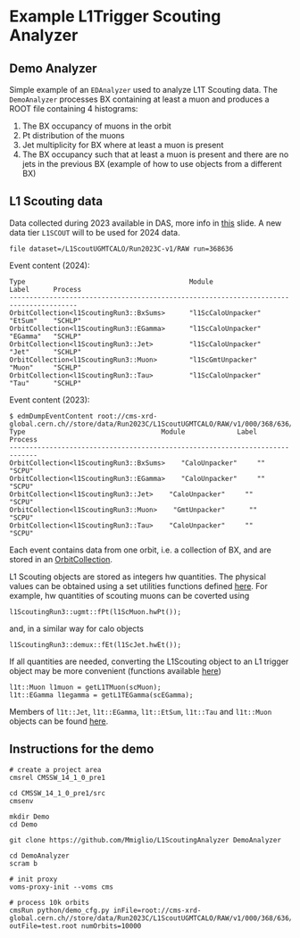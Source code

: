 # Example L1Trigger Scouting Analyzer

## Demo Analyzer
Simple example of an `EDAnalyzer` used to analyze L1T Scouting data.
The `DemoAnalyzer` processes BX containing at least a muon and produces a ROOT file containing 4 histograms:
1. The BX occupancy of muons in the orbit
2. Pt distribution of the muons
3. Jet multiplicity for BX where at least a muon is present
4. The BX occupancy such that at least a muon is present and there are no jets in the previous BX (example of how to use objects from a different BX)

## L1 Scouting data
Data collected during 2023 available in DAS, more info in [this](https://indico.cern.ch/event/1381539/contributions/5806977/attachments/2799342/4883215/L1scoutingdataavailability.pdf) slide.
A new data tier `L1SCOUT` will to be used for 2024 data.

```
file dataset=/L1ScoutUGMTCALO/Run2023C-v1/RAW run=368636
```

Event content (2024):
```
Type                                         Module               Label      Process   
---------------------------------------------------------------------------------------
OrbitCollection<l1ScoutingRun3::BxSums>      "l1ScCaloUnpacker"   "EtSum"    "SCHLP"   
OrbitCollection<l1ScoutingRun3::EGamma>      "l1ScCaloUnpacker"   "EGamma"   "SCHLP"   
OrbitCollection<l1ScoutingRun3::Jet>         "l1ScCaloUnpacker"   "Jet"      "SCHLP"   
OrbitCollection<l1ScoutingRun3::Muon>        "l1ScGmtUnpacker"    "Muon"     "SCHLP"   
OrbitCollection<l1ScoutingRun3::Tau>         "l1ScCaloUnpacker"   "Tau"      "SCHLP"
```

Event content (2023):
```
$ edmDumpEventContent root://cms-xrd-global.cern.ch//store/data/Run2023C/L1ScoutUGMTCALO/RAW/v1/000/368/636/00000/run368636_ls0400.root
Type                                  Module             Label     Process   
-----------------------------------------------------------------------------
OrbitCollection<l1ScoutingRun3::BxSums>    "CaloUnpacker"     ""        "SCPU"    
OrbitCollection<l1ScoutingRun3::EGamma>    "CaloUnpacker"     ""        "SCPU"    
OrbitCollection<l1ScoutingRun3::Jet>    "CaloUnpacker"     ""        "SCPU"    
OrbitCollection<l1ScoutingRun3::Muon>    "GmtUnpacker"      ""        "SCPU"    
OrbitCollection<l1ScoutingRun3::Tau>    "CaloUnpacker"     ""        "SCPU"
```


Each event contains data from one orbit, i.e. a collection of BX, and are stored in an [OrbitCollection](https://github.com/cms-sw/cmssw/blob/master/DataFormats/L1Scouting/interface/OrbitCollection.h).

L1 Scouting objects are stored as integers hw quantities. The physical values can be obtained using a set utilities functions defined [here](https://github.com/cms-sw/cmssw/blob/master/L1TriggerScouting/Utilities/interface/conversion.h).
For example, hw quantities of scouting muons can be coverted using
```
l1ScoutingRun3::ugmt::fPt(l1ScMuon.hwPt());
```
and, in a similar way for calo objects
```
l1ScoutingRun3::demux::fEt(l1ScJet.hwEt());
```

If all quantities are needed, converting the L1Scouting object to an L1 trigger object may be more convenient (functions available [here](https://github.com/cms-sw/cmssw/blob/master/L1TriggerScouting/Utilities/interface/convertToL1TFormat.h))
```
l1t::Muon l1muon = getL1TMuon(scMuon);
l1t::EGamma l1egamma = getL1TEGamma(scEGamma);
```

Members of `l1t::Jet`, `l1t::EGamma`, `l1t::EtSum`, `l1t::Tau` and `l1t::Muon` objects can be found [here](https://github.com/cms-sw/cmssw/tree/master/DataFormats/L1Trigger/interface).

## Instructions for the demo

```
# create a project area
cmsrel CMSSW_14_1_0_pre1 

cd CMSSW_14_1_0_pre1/src
cmsenv

mkdir Demo
cd Demo

git clone https://github.com/Mmiglio/L1ScoutingAnalyzer DemoAnalyzer

cd DemoAnalyzer
scram b

# init proxy
voms-proxy-init --voms cms

# process 10k orbits
cmsRun python/demo_cfg.py inFile=root://cms-xrd-global.cern.ch//store/data/Run2023C/L1ScoutUGMTCALO/RAW/v1/000/368/636/00000/run368636_ls0400.root outFile=test.root numOrbits=10000
```

